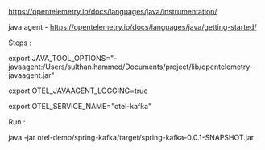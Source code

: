https://opentelemetry.io/docs/languages/java/instrumentation/

java agent - https://opentelemetry.io/docs/languages/java/getting-started/


Steps : 

export JAVA_TOOL_OPTIONS="-javaagent:/Users/sulthan.hammed/Documents/project/lib/opentelemetry-javaagent.jar"

export OTEL_JAVAAGENT_LOGGING=true

export OTEL_SERVICE_NAME="otel-kafka"

Run : 

 java -jar otel-demo/spring-kafka/target/spring-kafka-0.0.1-SNAPSHOT.jar 
